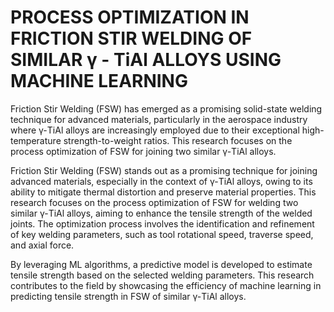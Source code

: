 # PROCESS OPTIMIZATION IN FRICTION STIR WELDING OF SIMILAR γ - TiAl ALLOYS USING MACHINE LEARNING
Friction Stir Welding (FSW) has emerged as a promising solid-state welding technique for advanced materials, particularly in the aerospace industry where γ-TiAl alloys are   increasingly employed due to their exceptional high-temperature strength-to-weight ratios. This research focuses on the process optimization of FSW for joining two similar γ-TiAl alloys.

Friction Stir Welding (FSW) stands out as a promising technique for joining advanced materials, especially in the context of γ-TiAl alloys, owing to its ability to mitigate thermal distortion and preserve material properties. This research focuses on the process optimization of FSW for welding two similar γ-TiAl alloys, aiming to enhance the tensile strength of the welded joints. The optimization process involves the identification and refinement of key welding parameters, such as tool rotational speed, traverse speed, and axial force.

By leveraging ML algorithms, a predictive model is developed to estimate tensile strength based on the selected welding parameters. This research contributes to the field by showcasing the efficiency of machine learning in predicting tensile strength in FSW of similar γ-TiAl alloys.

